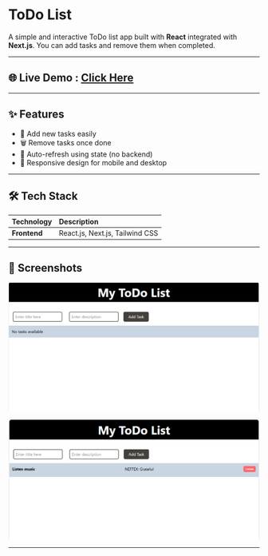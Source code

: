 # ToDo List 

A simple and interactive ToDo list app built with **React** integrated with **Next.js**. You can add tasks and remove them when completed.

---

## 🌐 Live Demo : [Click Here](https://to-do-list-omega-dun.vercel.app/)

---

## ✨ Features

- 📌 Add new tasks easily  
- 🗑️ Remove tasks once done  
- 🔄 Auto-refresh using state (no backend)  
- 📱 Responsive design for mobile and desktop  

---

## 🛠️ Tech Stack

| Technology     | Description              |
|:---------------|:--------------------------|
| **Frontend**   | React.js, Next.js, Tailwind CSS |

---

## 📸 Screenshots

![](public/screenshots/1.png)

![](public/screenshots/2.png)

---
